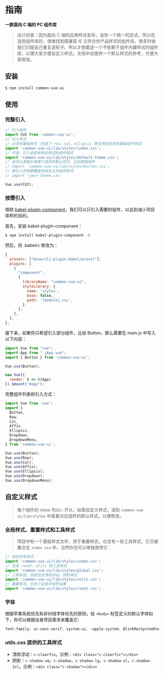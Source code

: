 # 指南

**一款面向 C 端的 PC 组件库**

> 设计初衷：因为面向 C 端的应用样式各异，没有一个统一的定式，所以在选用组件库时，很难找到既兼容 IE 又符合你产品样式的组件库，很多时候我们只能自己重复造轮子。所以才想着造一个不依赖于组件内置样式的组件库，以便大家方便自定义样式。文档中会提供一个默认样式的参考，方便大家修改。

## 安装
```bash
$ npm install common-vue-ui
```

## 使用

### 完整引入

```js
// 引入组件
import CUI from 'common-vue-ui';
// 引入样式
// 必须的基础样式（包括了 row、col、ellipsis 等无特定样式的基础组件样式）
import 'common-vue-ui/lib/styles/index.css';
// 可选，引入全部有特定样式的组件样式
import 'common-vue-ui/lib/styles/default-theme.css';
// 也可以单独引用某个组件的默认样式，比如按钮组件
// import 'common-vue-ui/lib/styles/button.css';
// 再引入你想要覆盖的自定义的组件样式
// import 'your-theme.css'

Vue.use(CUI);
```

### 按需引入

借助 [babel-plugin-component](https://github.com/ElementUI/babel-plugin-component)，我们可以只引入需要的组件，以达到减小项目体积的目的。

首先，安装 babel-plugin-component：

```bash
$ npm install babel-plugin-component -D
```

然后，将 .babelrc 修改为：

```js
{
  presets: ["@vue/cli-plugin-babel/preset"],
  plugins: [
    [
      "component",
      {
        libraryName: "common-vue-ui",
        styleLibrary: {
          name: 'styles',
          base: false,
          path: '[module].css',
        }
      },
    ],
  ],
};
```

接下来，如果你只希望引入部分组件，比如 Button，那么需要在 main.js 中写入以下内容：

```js
import Vue from "vue";
import App from "./App.vue";
import { Button } from 'common-vue-ui';

Vue.use(Button);

new Vue({
  render: h => h(App)
}).$mount("#app");

```

完整组件列表和引入方式：

```js
import Vue from 'vue';
import {
  Button,
  Row,
  Col,
  Affix,
  Ellipsis,
  Dropdown,
  DropdownMenu,
} from 'common-vue-ui';

Vue.use(Button);
Vue.use(Row);
Vue.use(Col);
Vue.use(Affix);
Vue.use(Ellipsis);
Vue.use(Dropdown);
Vue.use(DropdownMenu);
```

## 自定义样式

> 每个组件的 class 均以`c-`开头，如需自定义样式，请到 `common-vue-ui/lib/styles` 中查看对应组件的默认样式，以便修改。

### 全局样式、重置样式和工具样式

> 项目中有一个基础样式文件，用于重置样式，也含有一些工具样式，它已被集合在 `index.css` 中，当然你也可以单独使用它：

```js
// 包含所有样式
import 'common-vue-ui/lib/styles/index.css';
// 包含 reset、utils 和工具样式
import 'common-vue-ui/lib/styles/global.css';
// 工具样式，目前包含清除浮动，阴影样式
import 'common-vue-ui/lib/styles/utils.css';
// 重置样式，包含了全局字体的设置
import 'common-vue-ui/lib/styles/reset.css';
```

### 字体

根据苹果系统优先和非衬线字体优先的原则，给 `<body>` 标签定义的默认字体如下，你可以根据自身项目需求来覆盖它:
```css
font-family: ui-sans-serif, system-ui, -apple-system, BlinkMacSystemFont, 'Segoe UI', Roboto, 'Helvetica Neue', Arial, 'Noto Sans', sans-serif, 'Apple Color Emoji', 'Segoe UI Emoji', 'Segoe UI Symbol', 'Noto Color Emoji';
```

### utils.css 提供的工具样式

- 清除浮动：`c-clearfix`。示例：`<div class="c-clearfix"></div>`
- 阴影：`c-shadow-sm`，`c-shadow`，`c-shadow-lg`，`c-shadow-xl`，`c-shadow-2xl`。示例：`<div class="c-shadow"></div>`
